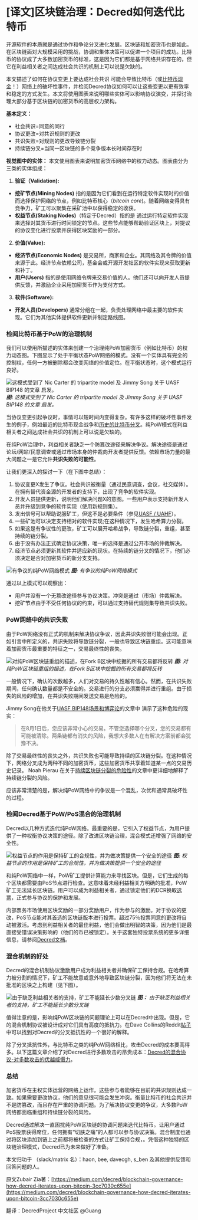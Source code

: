 # [译文]区块链治理：Decred如何迭代比特币

开源软件的本质就是通过协作和争论分叉进化发展。区块链和加密货币也是如此。在区块链面对大规模采用的挑战，协调和集体决策可以促进一个项目的成功。比特币的协议成了大多数加密货币的标准，这是因为它们都是基于网络共识存在的，但它在利益相关者之间达成社会共识的机制上可以说是欠缺的。

本文描述了如何在协议变更上要达成社会共识 可能会导致比特币（或[比特币现金](https://bitcoinmagazine.com/articles/when-fork-forks-what-you-need-know-bitcoin-cash-goes-war/)！）网络上的破坏性事件，并检阅Decred协议如何可以让这些变更以更有效率和稳定的方式发生。本文将使用图表来说明哪些实体可以影响协议演变，并探讨治理大部分基于区块链的加密货币的高层权力架构。

**基本定义：**

* 社会共识=同意的同行
* 协议更改=对共识规则的更改
* 共识失败=对规则的更改导致链分裂
* 持续链分叉=当同一区块链的多个竞争版本长时间存在时

**视觉图中的实体：**
本文使用图表来说明加密货币网络中的权力动态。图表由分为三类的实体组成：

1. **验证（Validation):**

* **挖矿节点(Mining Nodes)** 指的是因为它们看到在运行特定软件实现时的价值而选择保护网络的节点，例如比特币核心（*bitcoin core*)。随着网络变得具有竞争力，矿工可以聚集在采矿池中以获得稳定的收获。
* **权益节点(Staking Nodes)**（特定于Decred）指的是 通过运行特定软件实现来选择对其货币进行时间锁定的节点。这些节点能够帮助验证区块上，对提议的协议变化进行投票并获得区块奖励的一部分。

2. **价值(Value):**

* **经济节点(Economic Nodes)** 是交易所，商家和企业。其网络及其令牌的价值来源于此。经济节点依赖公司，基金会或开源开发社区的软件实现来获取更新和补丁。
* **用户(Users)** 指的是使用网络令牌来交易价值的人。他们还可以向开发人员提供反馈，并激励企业采用加密货币作为支付方式。

3. **软件(Software):**

* **开发人员(Developers)** 通常分组在一起，负责处理网络中最主要的软件实现。它们为其他实体提供软件更新并制定路线图。

### 检阅比特币基于PoW的治理机制

我们可以使用所描述的实体来创建一个治理纯PoW加密货币（例如比特币）的权力动态图。下图显示了处于平衡状态PoW网络的模式。没有一个实体具有完全的控制权，任何一方被删除都会改变网络的价值定位。在平衡状态时，这个模式运行良好。

![这模式受到了 Nic Carter 的 tripartite model 及 Jimmy Song 关于 UASF BIP148 的文章 启发。](img/20181118-how-decred-iterates-upon-bitcoin/CN-equilibrium-pow-network.png)
***图:*** *这模式受到了 Nic Carter 的 tripartite model 及 Jimmy Song 关于 UASF BIP148 的文章 启发。*


当协议变更引起争议时，事情可以短时间内变得复杂。有许多这样的破坏性事件发生的例子，例如最近的比特币现金战争和[历史的比特币分叉](https://en.wikipedia.org/wiki/List_of_bitcoin_forks#Intended_hard_forks_splitting_the_cryptocurrency)。纯PoW模式在利益相关者之间达成社会共识的机制上可以说是欠缺的。

在纯PoW治理中，利益相关者缺乏一个防篡改途径来解决争议。解决途径是通过论坛/网站/民意调查或通过市场本身的仲裁向开发者提供反馈。依赖市场力量的最大问题之一是它允许**共识失败的可能性**。

让我们更深入的探讨一下（在下图中总结）：
1. 协议变更X发生了争议。社会共识被衡量（通过民意调查，会议，社交媒体）。在拥有替代资金源的开发者的支持下，出现了竞争的软件实现。
2. 开发人员提供更新，说明他们解决问题X的意图。一些用户表示支持新开发人员并升级到竞争的软件实现（使用新规则集）。
3. 发出信号可以帮助说服矿工，但这不是必要条件（参见[UASF / UAHF](http://www.uasf.co/)）。
4. 一些矿池可以决定支持相对的软件实现;在这种情况下，发生哈希算力分裂。
5. 如果这是有争议性的更改，矿工可以展开哈希战争，导致链分裂，重组，甚至持续的链分裂。
6. 由于没有办法正式确定协议决策，唯一的选择是通过公开市场的仲裁解决。
7. 经济节点必须更新其软件并适应新的现状。在持续的链分叉的情况下，他们必须决定是否对加密货币的新分支支持。

![有争议的纯PoW网络模式](img/20181118-how-decred-iterates-upon-bitcoin/CN-contentious-pow-network.png)
***图:*** *有争议的纯PoW网络模式*

通过以上模式可以观察出：

* 用户并没有一个无篡改途径参与协议决策。冲突是通过（市场）仲裁解决。
* 挖矿节点由于不受任何协议的约束，可以通过支持替代规则集导致共识失败。

### PoW网络中的共识失败

由于PoW网络没有正式的机制来解决协议争议，因此共识失败很可能会出现。正如引言中所定义的，共识失败将导致链分裂，一般也导致区块链重组。这可能意味着加密货币最重要的特征之一，交易最终性的丧失。

![对纯PoW区块链重组的描述，在Fork B区块中挖掘的所有交易都将反转](img/20181118-how-decred-iterates-upon-bitcoin/CN-Reversed-blockchain-reorg.png)
***图:*** *对纯PoW区块链重组的描述，在Fork B区块中挖掘的所有交易都将反转*

一般情况下，确认的次数越多，人们对交易的持久性越有信心。然而，在共识失败期间，任何确认数量都是不安全的。交易进行的分支必须赢得并进行重组。由于损失的风险的增加，在共识失败期间发送交易是危险的。

Jimmy Song在他关于[UASF BIP148场景和博弈论](https://medium.com/@jimmysong/uasf-bip148-scenarios-and-game-theory-9530336d953e)的文章中 演示了这种危险的现实：

>在8月1日后，您应该非常小心的交易。不管您选择哪个分叉，您的交易都有可能被清除。两条链都有消失的风险，我想大多数人在有解决方案前都会犹豫不决。

除了交易最终性的丧失之外，共识失败也可能导致持续的区块链分裂。在这种情况下，网络分叉成为两种不同的加密货币，这些加密货币共享着知道某一点的交易历史记录。 Noah Pierau 在关于[持续区块链分裂的危险性](https://blog.goodaudience.com/blockchain-forks-and-chain-splits-why-we-should-avoid-them-f54c693a90f1#df8d)的文章中更详细地解释了持续链分裂的风险。

应该非常清楚的是，解决纯PoW网络中的争议是一个混乱，次优和通常具破坏性的过程。

### 检阅Decred基于PoW/PoS混合的治理机制
Decred以几种方式迭代纯PoW网络。最重要的是，它引入了权益节点，为用户提供了一种权衡协议决策的途径。除了改进区块链治理，混合模式还增强了网络的安全性。

![权益节点的作用是保持矿工的合规性，并为做决策提供一个安全的途径](img/20181118-how-decred-iterates-upon-bitcoin/CN-Decred-hybrid-power-structure.png)
***图:*** *权益节点的作用是保持矿工的合规性，并为做决策提供一个安全的途径*

和纯PoW网络中一样，PoW矿工提供计算能力来寻找区块。但是，它们生成的每个区块都需要由PoS节点进行检查。这意味着未经利益相关方明确的批准，PoW矿工无法延长区块链。用户可以成为利益相关者，通过锁定他们的DCR换取[选票](https://docs.decred.org/mining/proof-of-stake/)，正式参与协议的保护和发展。

内部票务市场使用区块奖励的一部分奖励用户，作为参与的激励。对于协议的更改，PoS节点能对其首选的区块链版本进行投票。超过75％投票同意的更改将自动被激活。考虑到利益相关者的最佳利益，他们会做出明智的决策，因为他们是最直接受错误决策影响的（他们的币已被锁定）。关于这套独特投票系统的更多详细信息，请参阅[Decred文档](https://docs.decred.org/governance/introduction-to-decred-governance/)。

### 混合机制的好处

Decred的混合机制协议激励用户成为利益相关者并确保矿工保持合规。在哈希算力被分割的情况下，矿工不能故意或意外地导致区块链分裂，因为他们将无法在未批准的区块之上构建（见下图）。

![由于缺乏利益相关者的支持，矿工不能延长少数分叉链](img/20181118-how-decred-iterates-upon-bitcoin/CN-Decred-Blockchain-reorg.png)
***图：*** *由于缺乏利益相关者的支持，矿工不能延长少数分叉链*

值得注意的是，影响纯PoW区块链的问题理论上可以在Decred中出现。但是，它的混合机制协议被设计成对它们具有高度的抵抗力。在Dave Collins的Reddit[帖子](https://www.reddit.com/r/decred/comments/7f9ie1/detailed_analysis_of_decred_fork_resistance/)中可以找到对Decred的分叉抵抗性的一个很好的解释。

除了分叉抵抗性外，与比特币之类的纯PoW网络相比，攻击Decred的成本要高得多。以下这篇文章介绍了对Decred进行多数攻击的昂贵成本：[Decred的混合协议-对多数攻击的优越威慑力](https://medium.com/decred/decreds-hybrid-protocol-a-superior-deterrent-to-majority-attacks-9421bf486292)。

### 总结

加密货币在主权实体运营的网络上运作。这些参与者能够在目前的共识规则达成一致。如果需要更改协议，他们的意见很可能会发生冲突。衡量比特币的社会共识并不是防篡改，而且存在严重的协调问题。为了解决协议变更的争议，大多数PoW网络都面临重组和持续链分裂的风险。

Decred通过解决一直困扰纯PoW区块链的协调问题来迭代比特币。让用户通过PoS投票获得席位，任何拥有“切肤之痛”的人都可以参与协议决策。混合制度也通过将区块添加到链上之前都将被检查的方式让矿工保持合规，。凭借这种独特的区块链治理模式，Decred已为未来做好了准备。

本文归功于 （slack/matrix 名）：haon, bee, davecgh, s_ben 及其他提供反馈和回答问题的人。

原文Zubair Zia著：[https://medium.com/decred/blockchain-governance-how-decred-iterates-upon-bitcoin-3cc7030c655e](https://medium.com/decred/blockchain-governance-how-decred-iterates-upon-bitcoin-3cc7030c655e)

翻译：DecredProject 中文社区 @Guang